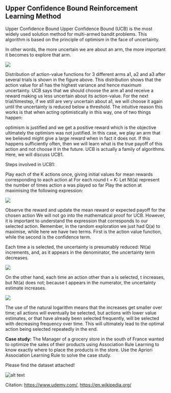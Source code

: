 ## Upper Confidence Bound Reinforcement Learning Method

Upper Confidence Bound
Upper Confidence Bound (UCB) is the most widely used solution method for multi-armed bandit problems. This algorithm is based on the principle of optimism in the face of uncertainty.

In other words, the more uncertain we are about an arm, the more important it becomes to explore that arm.

<img src="https://s3-ap-south-1.amazonaws.com/av-blog-media/wp-content/uploads/2018/09/im_18-768x289.jpg"
     style="float: center; margin-right: 10px;" />

Distribution of action-value functions for 3 different arms a1, a2 and a3 after several trials is shown in the figure above. This distribution shows that the action value for a1 has the highest variance and hence maximum uncertainty.
UCB says that we should choose the arm a1 and receive a reward making us less uncertain about its action-value. For the next trial/timestep, if we still are very uncertain about a1, we will choose it again until the uncertainty is reduced below a threshold.
The intuitive reason this works is that when acting optimistically in this way, one of two things happen:

optimism is justified and we get a positive reward which is the objective ultimately
the optimism was not justified. In this case, we play an arm that we believed might give a large reward when in fact it does not. If this happens sufficiently often, then we will learn what is the true payoff of this action and not choose it in the future.
UCB is actually a family of algorithms. Here, we will discuss UCB1.

Steps involved in UCB1:

Play each of the K actions once, giving initial values for mean rewards corresponding to each action at
For each round t = K:
Let Nt(a) represent the number of times action a was played so far
Play the action at maximising the following expression:

<img src="https://s3-ap-south-1.amazonaws.com/av-blog-media/wp-content/uploads/2018/09/im_19.jpg"
     style="float: center; margin-right: 10px;" />


Observe the reward and update the mean reward or expected payoff for the chosen action
We will not go into the mathematical proof for UCB. However, it is important to understand the expression that corresponds to our selected action. Remember, in the random exploration we just had Q(a) to maximise, while here we have two terms. First is the action value function, while the second is the confidence term.

Each time a is selected, the uncertainty is presumably reduced: Nt(a) increments, and, as it appears in the denominator, the uncertainty term decreases.

<img src="https://s3-ap-south-1.amazonaws.com/av-blog-media/wp-content/uploads/2018/09/im_20-300x105.jpg"
     style="float: center; margin-right: 10px;" />


On the other hand, each time an action other than a is selected, t increases, but Nt(a) does not; because t appears in the numerator, the uncertainty estimate increases.

<img src="https://s3-ap-south-1.amazonaws.com/av-blog-media/wp-content/uploads/2018/09/im_21-300x90.jpg"
     style="float: center; margin-right: 10px;" />


The use of the natural logarithm means that the increases get smaller over time; all actions will eventually be selected, but actions with lower value estimates, or that have already been selected frequently, will be selected with decreasing frequency over time.
This will ultimately lead to the optimal action being selected repeatedly in the end.

**Case study:** The Manager of a grocery store in the south of France wanted to optimize the sales of their products using Association Rule Learning to know exactly where to place the products in the store. Use the Apriori Association Learning Rule to solve the case study. 

Please find the dataset attached!

![alt text](https://github.com/prtk1306/MachineLearning/blob/master/ML%20Logo.PNG "Machine Learning")

Citation: https://www.udemy.com/, https://en.wikipedia.org/
